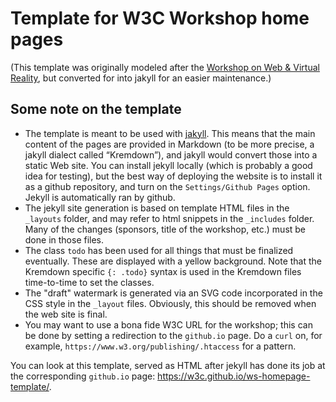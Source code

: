 # Template for W3C Workshop home pages

(This template was originally modeled after the [Workshop on Web & Virtual Reality](https://www.w3.org/2016/06/vr-workshop/), but converted for into jakyll for an easier maintenance.)

## Some note on the template

- The template is meant to be used with [jakyll](https://jekyllrb.com/). This means that the main content of the pages are provided in Markdown (to be more precise, a jakyll dialect called “Kremdown”), and jakyll would convert those into a static Web site. You can install jekyll locally (which is probably a good idea for testing), but the best way of deploying the website is to install it as a github repository, and turn on the `Settings/Github Pages` option. Jekyll is automatically ran by github.
- The jekyll site generation is based on template HTML files in the `_layouts` folder, and may refer to html snippets in the `_includes` folder. Many of the changes (sponsors, title of the workshop, etc.) must be done in those files.
- The class `todo` has been used for all things that must be finalized eventually. These are displayed with a yellow background. Note that the Kremdown specific `{: .todo}` syntax is used in the Kremdown files time-to-time to set the classes.
- The "draft" watermark is generated via an SVG code incorporated in the CSS style in the `_layout` files. Obviously, this should be removed when the web site is final.
- You may want to use a bona fide W3C URL for the workshop; this can be done by setting a redirection to the `github.io` page. Do a `curl` on, for example, `https://www.w3.org/publishing/.htaccess` for a pattern.

You can look at this template, served as HTML after jekyll has done its job at the corresponding `github.io` page: https://w3c.github.io/ws-homepage-template/.
